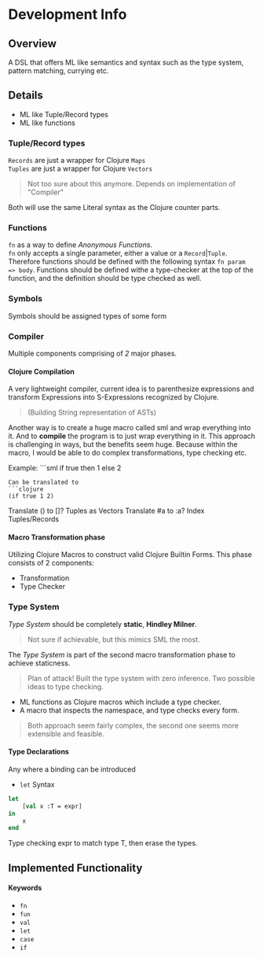 # Development Info

## Overview
A DSL that offers ML like semantics and syntax such as the type system, pattern
matching, currying etc.

## Details
- ML like Tuple/Record types
- ML like functions

### Tuple/Record types
`Records` are just a wrapper for Clojure `Maps`  
`Tuples` are just a wrapper for Clojure `Vectors`  
> Not too sure about this anymore. Depends on implementation of "Compiler"

Both will use the same Literal syntax as the Clojure counter parts.

### Functions
`fn` as a way to define *Anonymous Functions*.  
`fn` only accepts a single parameter, either a value or a `Record`|`Tuple`.  
Therefore functions should be defined with the following syntax `fn param => body`.
Functions should be defined withe a type-checker at the top of the function, and the definition should be type
checked as well.

### Symbols
Symbols should be assigned types of some form

### Compiler
Multiple components comprising of *2* major phases.
#### Clojure Compilation
A very lightweight compiler, current idea is to parenthesize
expressions and transform Expressions into S-Expressions recognized by Clojure.  
> (Building String representation of ASTs)

Another way is to create a huge macro called sml and wrap everything into it.
And to **compile** the program is to just wrap everything in it.
This approach is challenging in ways, but the benefits seem huge. Because within
the macro, I would be able to do complex transformations, type checking etc.

Example: ```sml if true then 1 else 2
```  
Can be translated to
```clojure
(if true 1 2)
```

Translate () to []? Tuples as Vectors
Translate #a to :a? Index Tuples/Records

#### Macro Transformation phase
Utilizing Clojure Macros to construct valid Clojure Builtin Forms.
This phase consists of 2 components:
* Transformation
* Type Checker

### Type System
*Type System* should be completely **static**, **Hindley Milner**.
> Not sure if achievable, but this mimics SML the most.

The *Type System* is part of the second macro transformation phase to achieve staticness.
> Plan of attack! Built the type system with zero inference.
Two possible ideas to type checking.
* ML functions as Clojure macros which include a type checker.
* A macro that inspects the namespace, and type checks every form.
> Both approach seem fairly complex, the second one seems more extensible and feasible.

#### Type Declarations
Any where a binding can be introduced
- `let`
Syntax
```sml
let
	[val x :T = expr]
in
	x
end
```
Type checking expr to match type T, then erase the types.

## Implemented Functionality
#### Keywords
- `fn`
- `fun`
- `val`
- `let`
- `case`
- `if`
